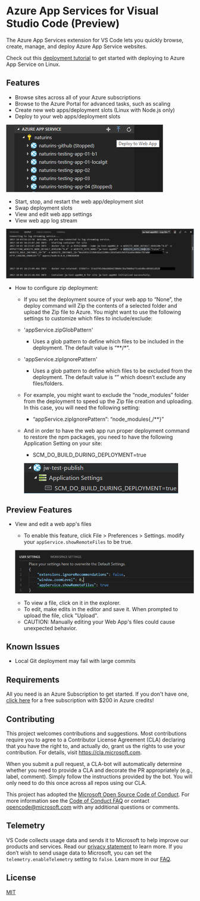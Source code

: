 # Azure App Services for Visual Studio Code (Preview)
The Azure App Services extension for VS Code lets you quickly browse, create, manage, and deploy Azure App Service websites.

Check out this [deployment tutorial](https://code.visualstudio.com/tutorials/app-service-extension/getting-started?utm_source=github) to get started with deploying to Azure App Service on Linux.

## Features
* Browse sites across all of your Azure subscriptions
* Browse to the Azure Portal for advanced tasks, such as scaling
* Create new web apps/deployment slots (Linux with Node.js only)
* Deploy to your web apps/deployment slots

![Deploy to Web App](resources/WebApp_Deploy.png)

* Start, stop, and restart the web app/deployment slot
* Swap deployment slots
* View and edit web app settings
* View web app log stream

![Web App Log Stream](resources/WebApp_LogStream.png)

* How to configure zip deployment:
  * If you set the deployment source of your web app to “None”, the deploy command will Zip the contents of a selected folder and upload the Zip file to Azure. You might want to use the following settings to customize which files to include/exclude:

  * 'appService.zipGlobPattern'
    * Uses a glob pattern to define which files to be included in the deployment. The default value is “**/*”.

  * 'appService.zipIgnorePattern'
    * Uses a glob pattern to define which files to be excluded from the deployment. The default value is “” which doesn’t exclude any files/folders.

  * For example, you might want to exclude the “node_modules” folder from the deployment to speed up the Zip file creation and uploading. In this case, you will need the following setting:
    * “appService.zipIgnorePattern”: “node_modules{,/**}”
  * And in order to have the web app run proper deployment command to restore the npm packages, you need to have the following Application Setting on your site:
    * SCM_DO_BUILD_DURING_DEPLOYMENT=true

    ![Web App Log Stream](resources/Scm_Do_Build_During_Deployment.png)

## Preview Features

* View and edit a web app's files
  * To enable this feature, click File > Preferences > Settings. modify your `appService.showRemoteFiles` to be true.

  ![Enable Remote File Editing](resources/Remote_File_Editing_Setting.png)

  * To view a file, click on it in the explorer.
  * To edit, make edits in the editor and save it.  When prompted to upload the file, click "Upload".
  * CAUTION: Manually editing your Web App's files could cause unexpected behavior.

## Known Issues

* Local Git deployment may fail with large commits

## Requirements

All you need is an Azure Subscription to get started. If you don't have one, [click here](https://azure.microsoft.com/en-us/free/) for a free subscription with $200 in Azure credits!

## Contributing

This project welcomes contributions and suggestions.  Most contributions require you to agree to a
Contributor License Agreement (CLA) declaring that you have the right to, and actually do, grant us
the rights to use your contribution. For details, visit https://cla.microsoft.com.

When you submit a pull request, a CLA-bot will automatically determine whether you need to provide
a CLA and decorate the PR appropriately (e.g., label, comment). Simply follow the instructions
provided by the bot. You will only need to do this once across all repos using our CLA.

This project has adopted the [Microsoft Open Source Code of Conduct](https://opensource.microsoft.com/codeofconduct/).
For more information see the [Code of Conduct FAQ](https://opensource.microsoft.com/codeofconduct/faq/) or
contact [opencode@microsoft.com](mailto:opencode@microsoft.com) with any additional questions or comments.

## Telemetry
VS Code collects usage data and sends it to Microsoft to help improve our products and services. Read our [privacy statement](https://go.microsoft.com/fwlink/?LinkID=528096&clcid=0x409) to learn more. If you don’t wish to send usage data to Microsoft, you can set the `telemetry.enableTelemetry` setting to `false`. Learn more in our [FAQ](https://code.visualstudio.com/docs/supporting/faq#_how-to-disable-telemetry-reporting).

## License
[MIT](LICENSE.md)
